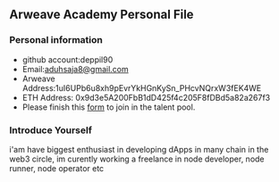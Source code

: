 ## Arweave Academy Personal File

### Personal information

- github account:deppil90 
- Email:aduhsaja8@gmail.com 
- Arweave Address:1uI6UPb6u8xh9pEvrYkHGnKySn_PHcvNQrxW3fEK4WE 
- ETH Address: 0x9d3e5A200FbB1dD425f4c205F8fDBd5a82a267f3
- Please finish this [form](https://docs.google.com/forms/d/e/1FAIpQLSfWA5fIIcBgmRppm3jNz5vmf9Mai_QMVil-2pO4r7YKn_Zhtw/viewform?usp=sf_link) to join in the talent pool.

### Introduce Yourself
 i'am have biggest enthusiast in developing dApps in many chain in the web3 circle, im curently working a freelance in node developer, node runner, node operator etc